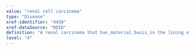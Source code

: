 ```yaml
---
value: "renal cell carcinoma"
type: "Disease"
xref-identifier: "4450"
xref-dataSource: "DOID"
definition: "A renal carcinoma that has_material_basis_in the lining of the proximal convoluted renal tubule of the kidney.|Xref MGI."
level: "4"
---
```

